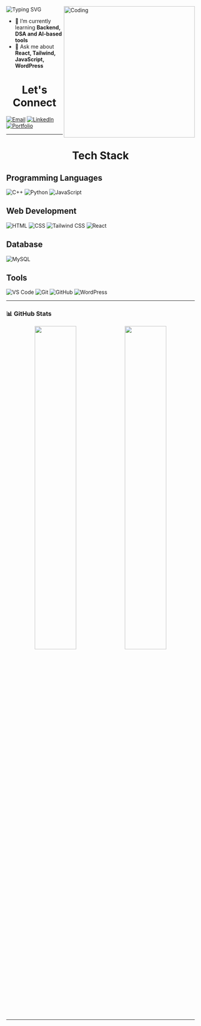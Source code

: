 <img src="https://readme-typing-svg.demolab.com?font=Fira+Code&size=24&pause=1000&center=true&vCenter=true&width=435&lines=Hi+there+👋;+I'm+Aman+Singh+💻;Frontend+Developer+%26+CS+Student;" alt="Typing SVG" />

<img align="right" alt="Coding" width="350" src="https://media.giphy.com/media/ZVik7pBtu9dNS/giphy.gif">

- 🌱 I’m currently learning **Backend, DSA and AI-based tools**
- 💬 Ask me about **React, Tailwind, JavaScript, WordPress**

**<h1 align="center">Let's Connect</h1>**
[![Email](https://img.shields.io/badge/Email-amansingh@example.com-red?style=flat&logo=gmail&logoColor=white)](mailto:amancrafts.dev@gmail.com)
[![LinkedIn](https://img.shields.io/badge/-LinkedIn-0077B5?logo=linkedin&logoColor=white)](https://www.linkedin.com/in/aman-singh-a00toad/)
[![Portfolio](https://img.shields.io/badge/-Portfolio-black?logo=firefox&logoColor=white)](https://aman-toad.github.io/Portfolio/)

---

**<h1 align="center">Tech Stack</h1>**

## Programming Languages
![C++](https://img.shields.io/badge/C++-00599C?style=flat&logo=c%2B%2B&logoColor=white)
![Python](https://img.shields.io/badge/Python-3776AB?style=flat&logo=python&logoColor=white)
![JavaScript](https://img.shields.io/badge/JavaScript-F7DF1E?style=flat&logo=javascript&logoColor=black)

## Web Development
![HTML](https://img.shields.io/badge/HTML5-E34F26?style=flat&logo=html5&logoColor=white)
![CSS](https://img.shields.io/badge/CSS3-1572B6?style=flat&logo=css3&logoColor=white)
![Tailwind CSS](https://img.shields.io/badge/TailwindCSS-38B2AC?style=flat&logo=tailwind-css&logoColor=white)
![React](https://img.shields.io/badge/React-20232A?style=flat&logo=react&logoColor=61DAFB)

## Database 
![MySQL](https://img.shields.io/badge/MySQL-4479A1?style=flat&logo=mysql&logoColor=white)

## Tools 
![VS Code](https://img.shields.io/badge/VSCode-007ACC?style=flat&logo=visual-studio-code&logoColor=white)
![Git](https://img.shields.io/badge/Git-F05032?style=flat&logo=git&logoColor=white)
![GitHub](https://img.shields.io/badge/GitHub-181717?style=flat&logo=github&logoColor=white)
![WordPress](https://img.shields.io/badge/WordPress-21759B?style=flat&logo=wordpress&logoColor=white)


---

### 📊 GitHub Stats
<p align="center">
  <img src="https://github-readme-stats.vercel.app/api?username=Aman-toad&show_icons=true&theme=radical" width="47%" />
  <img src="https://github-readme-streak-stats.herokuapp.com/?user=Aman-toad&theme=radical" width="47%" />
</p>

---

